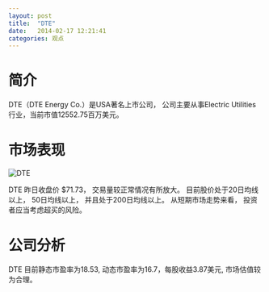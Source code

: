 ```yaml
---
layout: post
title:  "DTE"
date:   2014-02-17 12:21:41
categories: 观点
---
```


# 简介
DTE（DTE Energy Co.）是USA著名上市公司，
公司主要从事Electric Utilities行业，当前市值12552.75百万美元。

# 市场表现

![DTE](http://finviz.com/chart.ashx?t=DTE&ty=c&ta=1&p=d&s=l)

DTE 昨日收盘价 $71.73，
交易量较正常情况有所放大。
目前股价处于20日均线以上，
50日均线以上，
并且处于200日均线以上。
从短期市场走势来看，
投资者应当考虑超买的风险。

# 公司分析
DTE 目前静态市盈率为18.53, 动态市盈率为16.7，每股收益3.87美元,
市场估值较为合理。

